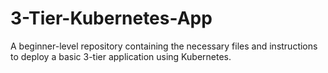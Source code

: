 # 3-Tier-Kubernetes-App
A beginner-level repository containing the necessary files and instructions to deploy a basic 3-tier application using Kubernetes.
